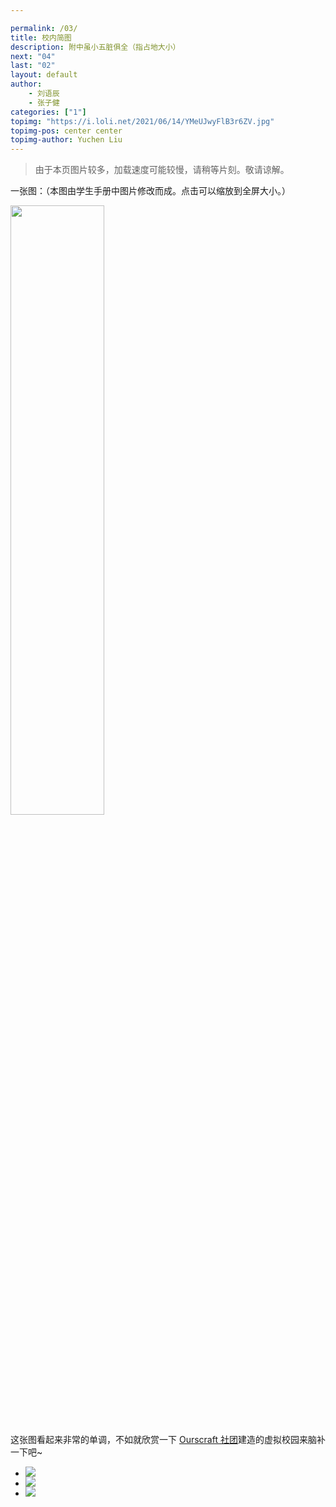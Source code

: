 ```yaml
---

permalink: /03/
title: 校内简图
description: 附中虽小五脏俱全（指占地大小）
next: "04"
last: "02"
layout: default
author:
    - 刘语辰
    - 张子健
categories: ["1"]
topimg: "https://i.loli.net/2021/06/14/YMeUJwyFlB3r6ZV.jpg"
topimg-pos: center center
topimg-author: Yuchen Liu
---
```

<script>
    document.addEventListener('DOMContentLoaded', function() {
    const elems = document.querySelectorAll('.materialboxed');
    const elems2 = document.querySelectorAll('.slider');
    const instances = M.Materialbox.init(elems);
    const instances2 = M.Slider.init(elems2,{
          height: calculatedGallerySize
        });

  });

</script>

>  由于本页图片较多，加载速度可能较慢，请稍等片刻。敬请谅解。

一张图：（本图由学生手册中图片修改而成。点击可以缩放到全屏大小。）

<img src="https://z3.ax1x.com/2021/07/14/WeVU1g.png" style="width: 50%; min-width: 300px" class=" materialboxed">

这张图看起来非常的单调，不如就欣赏一下 [Ourscraft 社团](http://ourscraft.sxl.cn)建造的虚拟校园来脑补一下吧~

<div class="slider">
    <ul class="slides">
      <li>
        <img src="https://s1.ax1x.com/2020/06/24/NdMgT1.jpg"> <!-- random image -->
        <div class="caption right-align">
        </div>
      </li>
      <!-- <li>
        <img src="https://s1.ax1x.com/2020/06/24/NdM6m9.jpg">
        <div class="caption right-align">
        </div>
      </li> -->
      <li>
        <img src="https://s1.ax1x.com/2020/06/24/NdMRFx.jpg"> <!-- random image -->
        <div class="caption right-align">
        </div>
      </li>
      <!-- <li>
        <img src="https://s1.ax1x.com/2020/06/24/NdMWY6.jpg">
        <div class="caption center-align">
        </div>
      </li> -->
      <li>
        <img src="https://s1.ax1x.com/2020/06/24/NdMcwR.jpg"> <!-- random image -->
        <div class="caption right-align">
        </div>
      </li>
    </ul>
  </div>

